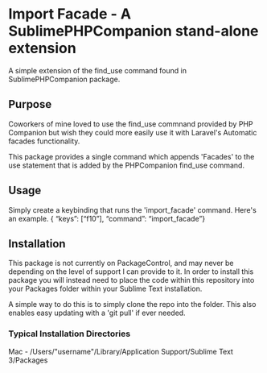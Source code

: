 # Import Facade - A SublimePHPCompanion stand-alone extension
A simple extension of the find_use command found in SublimePHPCompanion package.

## Purpose
Coworkers of mine loved to use the find_use commnand provided by PHP Companion but
wish they could more easily use it with Laravel's Automatic facades functionality.

This package provides a single command which appends 'Facades\' to the use statement
that is added by the PHPCompanion find_use command.

## Usage
Simply create a keybinding that runs the 'import_facade' command. Here's an example.
{ “keys”: [“f10”], “command”: “import_facade”}

## Installation
This package is not currently on PackageControl, and may never be depending on the level
of support I can provide to it. In order to install this package you will instead need
to place the code within this repository into your Packages folder within your
Sublime Text installation.

A simple way to do this is to simply clone the repo into
the folder. This also enables easy updating with a 'git pull' if ever needed.

### Typical Installation Directories
Mac - /Users/"username"/Library/Application Support/Sublime Text 3/Packages
